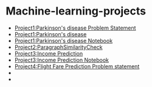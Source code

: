 # Machine-learning-projects
- [Project1:Parkinson's disease Problem Statement](Project1-Parkinson'sdisease-Problem-Statement.md)
- [Project1:Parkinson's disease](Project1-Parkinson'sdisease.md)
- [Project1:Parkinson's disease Notebook](Project1-Parkinson'sdisease-Notebook.ipynb)
- [Project2:ParagraphSimilarityCheck](Project2-ParagraphSimilarityCheck.md)
- [Project3:Income Prediction](Project3-Income-Prediction.md)
- [Project3:Income Prediction Notebook](Income-Prediction/incomeprediction.ipynb)
- [Project4:Flight Fare Prediction Problem statement](Project4:Flight-Fare-Prediction-Problem-statement.md)
- []()
- []()
